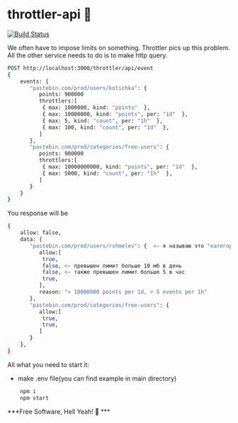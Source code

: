 # throttler-api :hamster:

[![Build Status](https://travis-ci.org/joemccann/dillinger.svg?branch=master)](https://travis-ci.org/joemccann/dillinger)

We often have to impose limits on something. Throttler pics up this problem. All the other service needs to do is to make http query.

```sh
POST http://localhost:3000/throttler/api/event
{
    events: {
       "pastebin.com/prod/users/kotichka": {
          points: 900000
          throttlers:[
           { max: 1000000, kind: "points"  },
           { max: 10000000, kind: "points", per: "1d"  },
           { max: 5, kind: "count", per: "1h"  },
           { max: 100, kind: "count", per: "1d"  },
          ]
       },
       "pastebin.com/prod/categories/free-users": {
          points: 900000     
          throttlers:[
           { max: 10000000000, kind: "points", per: "1d"  },
           { max: 5000, kind: "count", per: "1h"  },
          ]
       }
    }
}
```

You response will be
```sh
{
    allow: false,
    data: {
       "pastebin.com/prod/users/rshmelev": {  <- я называю это "категория"
          allow:[
           true,
           false, <- превышен лимит больше 10 мб в день
           false, <- также превышен лимит больше 5 в час
           true, 
          ],
          reason: "> 10000000 points per 1d, > 5 events per 1h"
       },
       "pastebin.com/prod/categories/free-users": { 
          allow:[
           true,
           true,
          ]
       }
    },
}
```

All what you need to start it:
 - make .env file(you can find example in main directory)
```sh
    npm i
    npm start
```

***Free Software, Hell Yeah! :sheep: *** 
